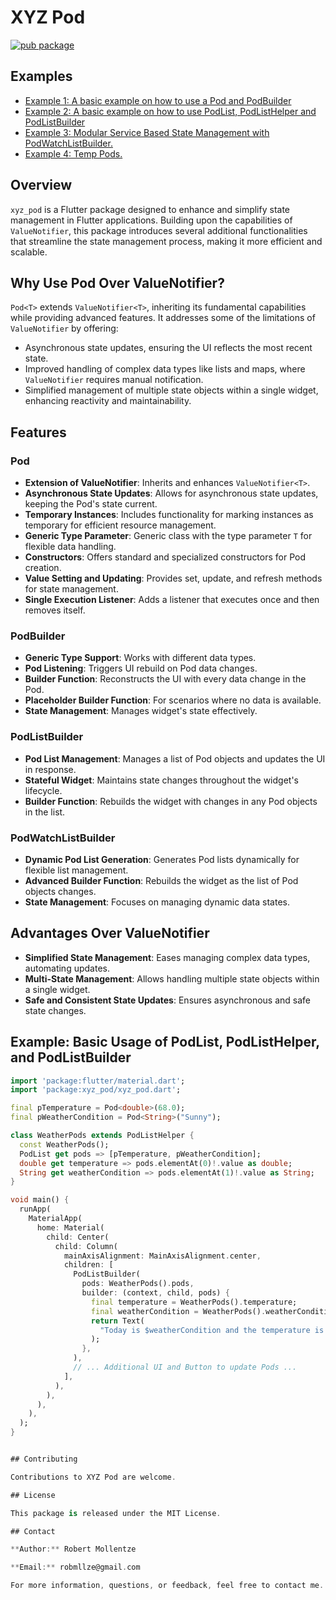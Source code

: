 # XYZ Pod

[![pub package](https://img.shields.io/pub/v/xyz_pod.svg)](https://pub.dev/packages/xyz_pod)

## Examples

- [Example 1: A basic example on how to use a Pod and PodBuilder](https://github.com/robmllze/xyz_pod/blob/main/examples/example_pod_builder/lib/main.dart)
- [Example 2: A basic example on how to use PodList, PodListHelper and PodListBuilder](https://github.com/robmllze/xyz_pod/blob/main/examples/example_pod_list_builder/lib/main.dart)
- [Example 3: Modular Service Based State Management with PodWatchListBuilder.](https://github.com/robmllze/xyz_pod/blob/main/examples/example_pod_watch_list_builder/lib/main.dart)
- [Example 4: Temp Pods.](https://github.com/robmllze/xyz_pod/blob/main/examples/example_temp_pods/lib/main.dart)

## Overview
`xyz_pod` is a Flutter package designed to enhance and simplify state management in Flutter applications. Building upon the capabilities of `ValueNotifier`, this package introduces several additional functionalities that streamline the state management process, making it more efficient and scalable.

## Why Use Pod Over ValueNotifier?
`Pod<T>` extends `ValueNotifier<T>`, inheriting its fundamental capabilities while providing advanced features. It addresses some of the limitations of `ValueNotifier` by offering:
- Asynchronous state updates, ensuring the UI reflects the most recent state.
- Improved handling of complex data types like lists and maps, where `ValueNotifier` requires manual notification.
- Simplified management of multiple state objects within a single widget, enhancing reactivity and maintainability.

## Features

### Pod<T>
- **Extension of ValueNotifier**: Inherits and enhances `ValueNotifier<T>`.
- **Asynchronous State Updates**: Allows for asynchronous state updates, keeping the Pod's state current.
- **Temporary Instances**: Includes functionality for marking instances as temporary for efficient resource management.
- **Generic Type Parameter**: Generic class with the type parameter `T` for flexible data handling.
- **Constructors**: Offers standard and specialized constructors for Pod creation.
- **Value Setting and Updating**: Provides set, update, and refresh methods for state management.
- **Single Execution Listener**: Adds a listener that executes once and then removes itself.

### PodBuilder
- **Generic Type Support**: Works with different data types.
- **Pod Listening**: Triggers UI rebuild on Pod data changes.
- **Builder Function**: Reconstructs the UI with every data change in the Pod.
- **Placeholder Builder Function**: For scenarios where no data is available.
- **State Management**: Manages widget's state effectively.

### PodListBuilder
- **Pod List Management**: Manages a list of Pod objects and updates the UI in response.
- **Stateful Widget**: Maintains state changes throughout the widget's lifecycle.
- **Builder Function**: Rebuilds the widget with changes in any Pod objects in the list.

### PodWatchListBuilder
- **Dynamic Pod List Generation**: Generates Pod lists dynamically for flexible list management.
- **Advanced Builder Function**: Rebuilds the widget as the list of Pod objects changes.
- **State Management**: Focuses on managing dynamic data states.

## Advantages Over ValueNotifier
- **Simplified State Management**: Eases managing complex data types, automating updates.
- **Multi-State Management**: Allows handling multiple state objects within a single widget.
- **Safe and Consistent State Updates**: Ensures asynchronous and safe state changes.

## Example: Basic Usage of PodList, PodListHelper, and PodListBuilder

```dart
import 'package:flutter/material.dart';
import 'package:xyz_pod/xyz_pod.dart';

final pTemperature = Pod<double>(68.0);
final pWeatherCondition = Pod<String>("Sunny");

class WeatherPods extends PodListHelper {
  const WeatherPods();
  PodList get pods => [pTemperature, pWeatherCondition];
  double get temperature => pods.elementAt(0)!.value as double;
  String get weatherCondition => pods.elementAt(1)!.value as String;
}

void main() {
  runApp(
    MaterialApp(
      home: Material(
        child: Center(
          child: Column(
            mainAxisAlignment: MainAxisAlignment.center,
            children: [
              PodListBuilder(
                pods: WeatherPods().pods,
                builder: (context, child, pods) {
                  final temperature = WeatherPods().temperature;
                  final weatherCondition = WeatherPods().weatherCondition;
                  return Text(
                    "Today is $weatherCondition and the temperature is $temperature°F.",
                  );
                },
              ),
              // ... Additional UI and Button to update Pods ...
            ],
          ),
        ),
      ),
    ),
  );
}


## Contributing

Contributions to XYZ Pod are welcome.

## License

This package is released under the MIT License.

## Contact

**Author:** Robert Mollentze

**Email:** robmllze@gmail.com

For more information, questions, or feedback, feel free to contact me.